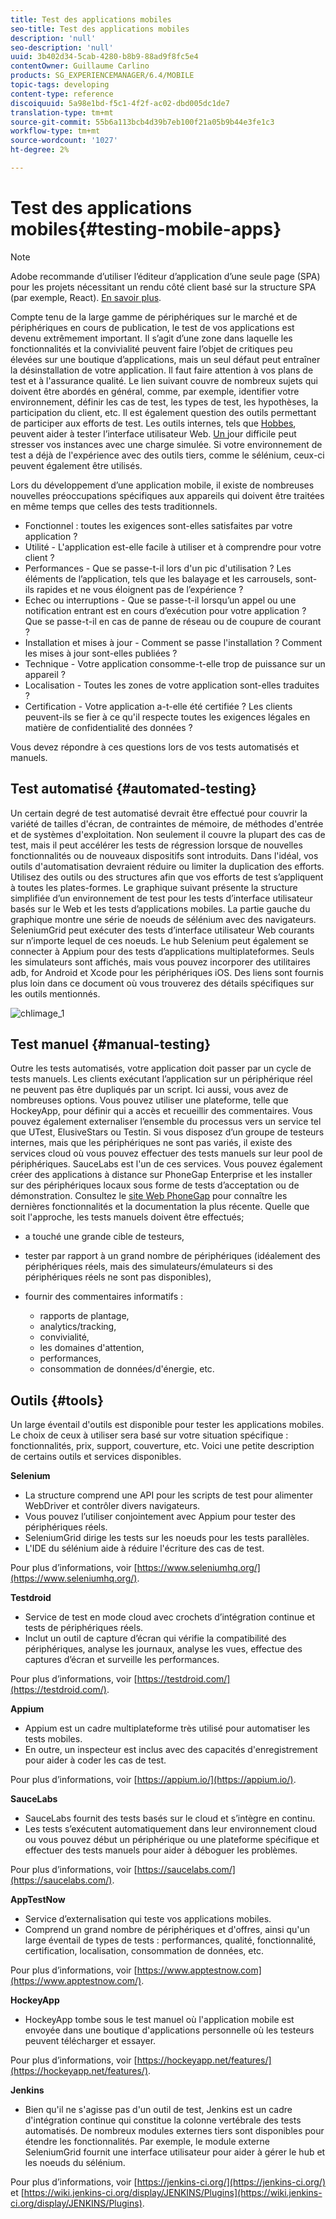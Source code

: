 ```yaml
---
title: Test des applications mobiles
seo-title: Test des applications mobiles
description: 'null'
seo-description: 'null'
uuid: 3b402d34-5cab-4280-b8b9-88ad9f8fc5e4
contentOwner: Guillaume Carlino
products: SG_EXPERIENCEMANAGER/6.4/MOBILE
topic-tags: developing
content-type: reference
discoiquuid: 5a98e1bd-f5c1-4f2f-ac02-dbd005dc1de7
translation-type: tm+mt
source-git-commit: 55b6a113bcb4d39b7eb100f21a05b9b44e3fe1c3
workflow-type: tm+mt
source-wordcount: '1027'
ht-degree: 2%

---
```



# Test des applications mobiles{#testing-mobile-apps}

>[!NOTE]
>
>Adobe recommande d’utiliser l’éditeur d’application d’une seule page (SPA) pour les projets nécessitant un rendu côté client basé sur la structure SPA (par exemple, React). [En savoir plus](/help/sites-developing/spa-overview.md).

Compte tenu de la large gamme de périphériques sur le marché et de périphériques en cours de publication, le test de vos applications est devenu extrêmement important. Il s’agit d’une zone dans laquelle les fonctionnalités et la convivialité peuvent faire l’objet de critiques peu élevées sur une boutique d’applications, mais un seul défaut peut entraîner la désinstallation de votre application. Il faut faire attention à vos plans de test et à l&#39;assurance qualité. Le lien suivant couvre de nombreux sujets qui doivent être abordés en général, comme, par exemple, identifier votre environnement, définir les cas de test, les types de test, les hypothèses, la participation du client, etc. Il est également question des outils permettant de participer aux efforts de test. Les outils internes, tels que [Hobbes](/help/sites-developing/hobbes.md), peuvent aider à tester l’interface utilisateur Web. [Un ](/help/sites-developing/tough-day.md) jour difficile peut stresser vos instances avec une charge simulée. Si votre environnement de test a déjà de l&#39;expérience avec des outils tiers, comme le sélénium, ceux-ci peuvent également être utilisés.

Lors du développement d’une application mobile, il existe de nombreuses nouvelles préoccupations spécifiques aux appareils qui doivent être traitées en même temps que celles des tests traditionnels.

* Fonctionnel : toutes les exigences sont-elles satisfaites par votre application ?
* Utilité - L&#39;application est-elle facile à utiliser et à comprendre pour votre client ?
* Performances - Que se passe-t-il lors d&#39;un pic d&#39;utilisation ? Les éléments de l’application, tels que les balayage et les carrousels, sont-ils rapides et ne vous éloignent pas de l’expérience ?
* Echec ou interruptions - Que se passe-t-il lorsqu’un appel ou une notification entrant est en cours d’exécution pour votre application ? Que se passe-t-il en cas de panne de réseau ou de coupure de courant ?
* Installation et mises à jour - Comment se passe l&#39;installation ? Comment les mises à jour sont-elles publiées ?
* Technique - Votre application consomme-t-elle trop de puissance sur un appareil ?
* Localisation - Toutes les zones de votre application sont-elles traduites ?
* Certification - Votre application a-t-elle été certifiée ? Les clients peuvent-ils se fier à ce qu&#39;il respecte toutes les exigences légales en matière de confidentialité des données ?

Vous devez répondre à ces questions lors de vos tests automatisés et manuels.

## Test automatisé {#automated-testing}

Un certain degré de test automatisé devrait être effectué pour couvrir la variété de tailles d&#39;écran, de contraintes de mémoire, de méthodes d&#39;entrée et de systèmes d&#39;exploitation. Non seulement il couvre la plupart des cas de test, mais il peut accélérer les tests de régression lorsque de nouvelles fonctionnalités ou de nouveaux dispositifs sont introduits. Dans l&#39;idéal, vos outils d&#39;automatisation devraient réduire ou limiter la duplication des efforts. Utilisez des outils ou des structures afin que vos efforts de test s’appliquent à toutes les plates-formes. Le graphique suivant présente la structure simplifiée d’un environnement de test pour les tests d’interface utilisateur basés sur le Web et les tests d’applications mobiles. La partie gauche du graphique montre une série de noeuds de sélénium avec des navigateurs. SeleniumGrid peut exécuter des tests d’interface utilisateur Web courants sur n’importe lequel de ces noeuds. Le hub Selenium peut également se connecter à Appium pour des tests d’applications multiplateformes. Seuls les simulateurs sont affichés, mais vous pouvez incorporer des utilitaires adb, for Android et Xcode pour les périphériques iOS. Des liens sont fournis plus loin dans ce document où vous trouverez des détails spécifiques sur les outils mentionnés.

![chlimage_1](assets/chlimage_1.jpeg)

## Test manuel {#manual-testing}

Outre les tests automatisés, votre application doit passer par un cycle de tests manuels. Les clients exécutant l’application sur un périphérique réel ne peuvent pas être dupliqués par un script. Ici aussi, vous avez de nombreuses options. Vous pouvez utiliser une plateforme, telle que HockeyApp, pour définir qui a accès et recueillir des commentaires. Vous pouvez également externaliser l’ensemble du processus vers un service tel que UTest, ElusiveStars ou Testin. Si vous disposez d’un groupe de testeurs internes, mais que les périphériques ne sont pas variés, il existe des services cloud où vous pouvez effectuer des tests manuels sur leur pool de périphériques. SauceLabs est l&#39;un de ces services. Vous pouvez également créer des applications à distance sur PhoneGap Enterprise et les installer sur des périphériques locaux sous forme de tests d’acceptation ou de démonstration. Consultez le [site Web PhoneGap](https://phonegap.com/) pour connaître les dernières fonctionnalités et la documentation la plus récente. Quelle que soit l&#39;approche, les tests manuels doivent être effectués;

* a touché une grande cible de testeurs,
* tester par rapport à un grand nombre de périphériques (idéalement des périphériques réels, mais des simulateurs/émulateurs si des périphériques réels ne sont pas disponibles),
* fournir des commentaires informatifs :

   * rapports de plantage,
   * analytics/tracking,
   * convivialité,
   * les domaines d&#39;attention,
   * performances,
   * consommation de données/d&#39;énergie, etc.

## Outils {#tools}

Un large éventail d&#39;outils est disponible pour tester les applications mobiles. Le choix de ceux à utiliser sera basé sur votre situation spécifique : fonctionnalités, prix, support, couverture, etc. Voici une petite description de certains outils et services disponibles.

**Selenium**

* La structure comprend une API pour les scripts de test pour alimenter WebDriver et contrôler divers navigateurs.
* Vous pouvez l’utiliser conjointement avec Appium pour tester des périphériques réels.
* SeleniumGrid dirige les tests sur les noeuds pour les tests parallèles.
* L&#39;IDE du sélénium aide à réduire l&#39;écriture des cas de test.

Pour plus d’informations, voir [https://www.seleniumhq.org/](https://www.seleniumhq.org/).

**Testdroid**

* Service de test en mode cloud avec crochets d’intégration continue et tests de périphériques réels.
* Inclut un outil de capture d’écran qui vérifie la compatibilité des périphériques, analyse les journaux, analyse les vues, effectue des captures d’écran et surveille les performances.

Pour plus d’informations, voir [https://testdroid.com/](https://testdroid.com/).

**Appium**

* Appium est un cadre multiplateforme très utilisé pour automatiser les tests mobiles.
* En outre, un inspecteur est inclus avec des capacités d&#39;enregistrement pour aider à coder les cas de test.

Pour plus d’informations, voir [https://appium.io/](https://appium.io/).

**SauceLabs**

* SauceLabs fournit des tests basés sur le cloud et s’intègre en continu.
* Les tests s’exécutent automatiquement dans leur environnement cloud ou vous pouvez début un périphérique ou une plateforme spécifique et effectuer des tests manuels pour aider à déboguer les problèmes.

Pour plus d’informations, voir [https://saucelabs.com/](https://saucelabs.com/).

**AppTestNow**

* Service d’externalisation qui teste vos applications mobiles.
* Comprend un grand nombre de périphériques et d&#39;offres, ainsi qu&#39;un large éventail de types de tests : performances, qualité, fonctionnalité, certification, localisation, consommation de données, etc.

Pour plus d’informations, voir [https://www.apptestnow.com](https://www.apptestnow.com/).

**HockeyApp**

* HockeyApp tombe sous le test manuel où l&#39;application mobile est envoyée dans une boutique d&#39;applications personnelle où les testeurs peuvent télécharger et essayer.

Pour plus d’informations, voir [https://hockeyapp.net/features/](https://hockeyapp.net/features/).

**Jenkins**

* Bien qu&#39;il ne s&#39;agisse pas d&#39;un outil de test, Jenkins est un cadre d&#39;intégration continue qui constitue la colonne vertébrale des tests automatisés. De nombreux modules externes tiers sont disponibles pour étendre les fonctionnalités. Par exemple, le module externe SeleniumGrid fournit une interface utilisateur pour aider à gérer le hub et les noeuds du sélénium.

Pour plus d’informations, voir [https://jenkins-ci.org/](https://jenkins-ci.org/) et [https://wiki.jenkins-ci.org/display/JENKINS/Plugins](https://wiki.jenkins-ci.org/display/JENKINS/Plugins).
